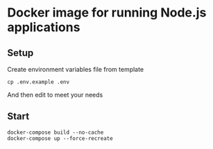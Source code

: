 # Docker image for running Node.js applications
## Setup

Create environment variables file from template
```
cp .env.example .env
```

And then edit to meet your needs


## Start

```
docker-compose build --no-cache
docker-compose up --force-recreate
```
